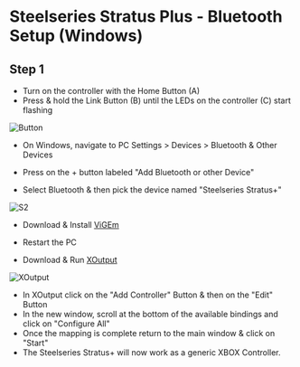 # Steelseries Stratus Plus - Bluetooth Setup (Windows)

## Step 1

- Turn on the controller with the Home Button (A)
- Press & hold the Link Button (B) until the LEDs on the controller (C) start flashing

![Button](https://user-images.githubusercontent.com/67967964/192272949-ac8fe49f-55e0-4d49-a5e8-8cbfbec80d31.jpg)

- On Windows, navigate to PC Settings > Devices > Bluetooth & Other Devices

- Press on the + button labeled "Add Bluetooth or other Device" 
- Select Bluetooth & then pick the device named "Steelseries Stratus+"

![S2](https://user-images.githubusercontent.com/67967964/192275095-21c182dd-8ef5-4a5d-b059-810e91018831.jpg)

- Download & Install [ViGEm](https://github.com/ViGEm/ViGEmBus/releases)
- Restart the PC

- Download & Run [XOutput](https://github.com/csutorasa/XOutput/releases)

![XOutput](https://user-images.githubusercontent.com/67967964/192277949-614c47bf-3613-4b0c-8f1c-4420f8ca121c.png)

- In XOutput click on the "Add Controller" Button & then on the "Edit" Button
- In the new window, scroll at the bottom of the available bindings and click on "Configure All"
- Once the mapping is complete return to the main window & click on "Start"
- The Steelseries Stratus+ will now work as a generic XBOX Controller.
